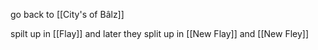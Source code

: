 go back to [[City's of Bâlz]]

spilt up in [[Flay]] and later they split up in [[New Flay]] and [[New Fley]]

